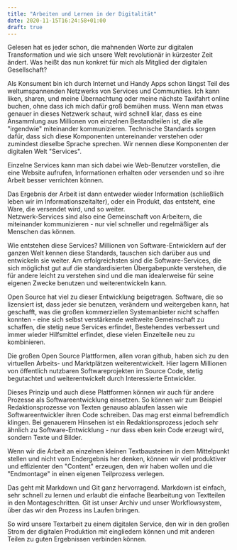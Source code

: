 ```yaml
---
title: "Arbeiten und Lernen in der Digitalität"
date: 2020-11-15T16:24:58+01:00
draft: true
---
```



Gelesen hat es jeder schon, die mahnenden Worte zur digitalen Transformation und wie sich unsere Welt revolutionär in kürzester Zeit ändert. 
Was heißt das nun konkret für mich als Mitglied der digitalen Gesellschaft? 

Als Konsument bin ich durch Internet und Handy Apps schon längst Teil des weltumspannenden Netzwerks von Services und Communities. 
Ich kann liken, sharen, und meine Übernachtung oder meine nächste Taxifahrt online buchen, ohne dass ich mich dafür groß bemühen muss.
Wenn man etwas genauer in dieses Netzwerk schaut, wird schnell klar, dass es eine Ansammlung aus Millionen von einzelnen Bestandteilen ist, 
die alle "irgendwie" miteinander kommunizieren. Technische Standards sorgen dafür, dass sich diese Komponenten untereinander verstehen 
oder zumindest dieselbe Sprache sprechen. Wir nennen diese Komponenten der digitalen Welt "Services".

Einzelne Services kann man sich dabei wie Web-Benutzer vorstellen, die eine Website aufrufen, Informationen erhalten oder versenden und so ihre Arbeit besser verrichten können. 

Das Ergebnis der Arbeit ist dann entweder wieder Information (schließlich leben wir im Informationszeitalter), 
oder ein Produkt, das entsteht, eine Ware, die versendet wird, und so weiter.  
Netzwerk-Services sind also eine Gemeinschaft von Arbeitern, die miteinander kommunizieren - nur viel schneller und regelmäßiger als Menschen das können.

Wie entstehen diese Services? Millionen von  Software-Entwicklern auf der ganzen Welt kennen diese Standards, 
tauschen sich darüber aus und entwickeln sie weiter. Am erfolgreichsten sind die Software-Services, 
die sich möglichst gut auf die standardisierten Übergabepunkte verstehen, die für andere leicht zu verstehen sind 
und die man idealerweise für seine eigenen Zwecke benutzen und weiterentwickeln kann.

Open Source hat viel zu dieser Entwicklung beigetragen. Software, die so lizensiert ist, dass jeder sie benutzen, 
verändern und weitergeben kann, hat geschafft, was die großen kommerziellen Systemanbieter nicht schaffen konnten - 
eine sich selbst verstärkende weltweite Gemeinschaft zu schaffen, die stetig neue Services erfindet, 
Bestehendes verbessert und immer wieder Hilfsmittel erfindet, diese vielen Einzelteile neu zu kombinieren.

Die großen Open Source Plattformen, allen voran github, haben sich zu den virtuellen Arbeits- und Marktplätzen weiterentwickelt. 
Hier lagern Millionen von öffentlich nutzbaren Softwareprojekten im Source Code, stetig begutachtet und weiterentwickelt durch Interessierte Entwickler.

Dieses Prinzip und auch diese Plattformen können wir auch für andere Prozesse als Softwareentwicklung einsetzen. 
So können wir zum Beispiel Redaktionsprozesse von Texten genauso ablaufen lassen wie Softwareentwickler ihren Code schreiben. 
Das mag erst einmal befremdlich klingen. Bei genauerem Hinsehen ist ein Redaktionsprozess jedoch sehr ähnlich zu Software-Entwicklung -
nur dass eben kein Code erzeugt wird, sondern Texte und Bilder. 

Wenn wir die Arbeit an einzelnen kleinen Textbausteinen in dem Mittelpunkt stellen und nicht vom Endergebnis her denken, 
können wir viel produktiver und effizienter den "Content" erzeugen, den wir haben wollen und die "Endmontage" in einen eigenen Teilprozess verlegen.

Das geht mit Markdown und Git ganz hervorragend.  Markdown ist einfach, sehr schnell zu lernen und erlaubt die einfache Bearbeitung 
von Textteilen in den Montageschritten. Git ist unser Archiv und unser Workflowsystem, über das wir den Prozess ins Laufen bringen.

So wird unsere Textarbeit zu einem digitalen Service, den wir in den großen Strom der digitalen Produktion mit eingliedern können 
und mit anderen Teilen zu guten Ergebnissen verbinden können.
